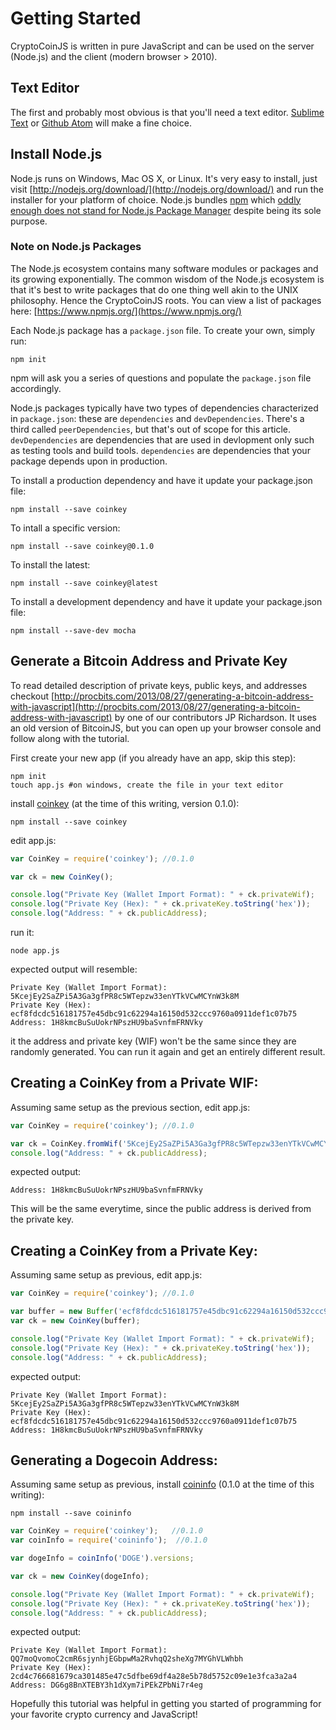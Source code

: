 Getting Started
===============

CryptoCoinJS is written in pure JavaScript and can be used on the server (Node.js) and the client (modern browser > 2010).


Text Editor
-----------

The first and probably most obvious is that you'll need a text editor. [Sublime Text](http://www.sublimetext.com/) or [Github Atom](https://atom.io/) will make a fine choice.


Install Node.js
---------------

Node.js runs on Windows, Mac OS X, or Linux. It's very easy to install, just visit [http://nodejs.org/download/](http://nodejs.org/download/) and run the installer for your platform of choice. Node.js bundles [npm](https://www.npmjs.org/) which [oddly enough does not stand for Node.js Package Manager](https://www.npmjs.org/doc/faq.html) despite being its sole purpose.


### Note on Node.js Packages

The Node.js ecosystem contains many software modules or packages and its growing exponentially. The common wisdom of the Node.js ecosystem is that it's best to write packages that do one thing well akin to the UNIX philosophy. Hence the CryptoCoinJS roots. You can view a list of packages here: [https://www.npmjs.org/](https://www.npmjs.org/)

Each Node.js package has a `package.json` file. To create your own, simply run:

    npm init

npm will ask you a series of questions and populate the `package.json` file accordingly.

Node.js packages typically have two types of dependencies characterized in `package.json`: these are `dependencies` and `devDependencies`. There's a third called `peerDependencies`, but that's out of scope for this article. `devDependencies` are dependencies that are used in devlopment only such as testing tools and build tools. `dependencies` are dependencies that your package depends upon in production.

To install a production dependency and have it update your package.json file:

    npm install --save coinkey

To intall a specific version:

    npm install --save coinkey@0.1.0

To install the latest:

    npm install --save coinkey@latest

To install a development dependency and have it update your package.json file:

    npm install --save-dev mocha



Generate a Bitcoin Address and Private Key
------------------------------------------

To read detailed description of private keys, public keys, and addresses checkout [http://procbits.com/2013/08/27/generating-a-bitcoin-address-with-javascript](http://procbits.com/2013/08/27/generating-a-bitcoin-address-with-javascript) by one of our contributors JP Richardson. It uses an old version of BitcoinJS, but you can open up your browser console and follow along with the tutorial.

First create your new app (if you already have an app, skip this step):

    npm init
    touch app.js #on windows, create the file in your text editor

install [coinkey](modules/coinkey) (at the time of this writing, version 0.1.0):

    npm install --save coinkey 

edit app.js:

```js
var CoinKey = require('coinkey'); //0.1.0

var ck = new CoinKey(); 

console.log("Private Key (Wallet Import Format): " + ck.privateWif);
console.log("Private Key (Hex): " + ck.privateKey.toString('hex'));
console.log("Address: " + ck.publicAddress);
```

run it:
    
    node app.js

expected output will resemble:

    Private Key (Wallet Import Format): 5KcejEy2SaZPi5A3Ga3gfPR8c5WTepzw33enYTkVCwMCYnW3k8M
    Private Key (Hex): ecf8fdcdc516181757e45dbc91c62294a16150d532ccc9760a0911def1c07b75
    Address: 1H8kmcBuSuUokrNPszHU9baSvnfmFRNVky

it the address and private key (WIF) won't be the same since they are randomly generated. You can run it again and get an entirely different result.



Creating a CoinKey from a Private WIF:
--------------------------------------

Assuming same setup as the previous section, edit app.js:

```js
var CoinKey = require('coinkey'); //0.1.0

var ck = CoinKey.fromWif('5KcejEy2SaZPi5A3Ga3gfPR8c5WTepzw33enYTkVCwMCYnW3k8M');
console.log("Address: " + ck.publicAddress);
```

expected output:

    Address: 1H8kmcBuSuUokrNPszHU9baSvnfmFRNVky

This will be the same everytime, since the public address is derived from the private key.



Creating a CoinKey from a Private Key:
--------------------------------------

Assuming same setup as previous, edit app.js:

```js
var CoinKey = require('coinkey'); //0.1.0

var buffer = new Buffer('ecf8fdcdc516181757e45dbc91c62294a16150d532ccc9760a0911def1c07b75', 'hex');
var ck = new CoinKey(buffer);

console.log("Private Key (Wallet Import Format): " + ck.privateWif);
console.log("Private Key (Hex): " + ck.privateKey.toString('hex'));
console.log("Address: " + ck.publicAddress);
```

expected output:

    Private Key (Wallet Import Format): 5KcejEy2SaZPi5A3Ga3gfPR8c5WTepzw33enYTkVCwMCYnW3k8M
    Private Key (Hex): ecf8fdcdc516181757e45dbc91c62294a16150d532ccc9760a0911def1c07b75
    Address: 1H8kmcBuSuUokrNPszHU9baSvnfmFRNVky


Generating a Dogecoin Address:
------------------------------

Assuming same setup as previous, install [coininfo](modules/coinfo) (0.1.0 at the time of this writing):

    npm install --save coininfo

```js
var CoinKey = require('coinkey');   //0.1.0
var coinInfo = require('coininfo');  //0.1.0

var dogeInfo = coinInfo('DOGE').versions;

var ck = new CoinKey(dogeInfo); 

console.log("Private Key (Wallet Import Format): " + ck.privateWif);
console.log("Private Key (Hex): " + ck.privateKey.toString('hex'));
console.log("Address: " + ck.publicAddress);
```

expected output:

    Private Key (Wallet Import Format): QQ7moQvomoC2cmR6sjynhjEGbpwMa2RvhqQ2sheXg7MYGhVLWhbh
    Private Key (Hex): 2cd4c766681679ca301485e47c5dfbe69df4a28e5b78d5752c09e1e3fca3a2a4
    Address: DG6g8BnXTEBY3h1dXym7iPEkZPbNi7r4eg


Hopefully this tutorial was helpful in getting you started of programming for your favorite crypto currency and JavaScript!





